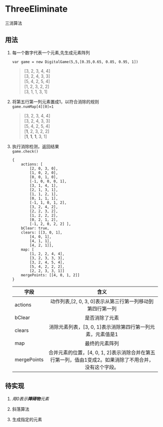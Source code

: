 # ThreeEliminate
三消算法

## 用法
1. 每一个数字代表一个元素,先生成元素阵列

   `var game = new DigitalGame(5,5,[0.35,0.65, 0.85, 0.95, 1]) `

    >[3, 2, 3, 4, 4]  
    [3, 2, 4, 3, 3]  
    [5, 4, 2, 5, 4]  
    [1, 2, 3, 2, 2]  
    [3, 1, 1, 3, 1]  

2. 将第五行第一列元素置成1，以符合消除的规则   
   `game.numMap[4][0]=1`
    > [3, 2, 3, 4, 4]  
    [3, 2, 4, 3, 3]  
    [5, 4, 2, 5, 4]  
    [**1**, 2, 3, 2, 2]  
    [**1**, **1**, **1**, 3, 1] 

 3. 执行消除检测，返回结果  
   `game.check()` 

    ```
    {  
        actions: [ 
            [2, 0, 3, 0],  
            [1, 0, 2, 0],  
            [0, 0, 1, 0],  
            [-1, 0, 0, 0, 1],  
            [3, 1, 4, 1],  
            [2, 1, 3, 1],  
            [1, 1, 2, 1],  
            [0, 1, 1, 1],  
            [-1, 1, 0, 1, 2],  
            [3, 2, 4, 2],  
            [2, 2, 3, 2],  
            [1, 2, 2, 2],  
            [0, 2, 1, 2],  
            [-1, 2, 0, 2, 2] ],
        bClear: true,  
        clears: [[3, 0, 1],  
            [4, 0, 1],  
            [4, 1, 1],  
            [4, 2, 1]],  
        map: [  
            [1, 2, 2, 4, 4],  
            [3, 2, 3, 3, 3],  
            [3, 2, 4, 5, 4],  
            [5, 4, 2, 2, 2],  
            [2, 2, 3, 3, 1]]  
        mergePoints: [[4, 0, 1, 2]]  
    }  
    ```
    字段|含义
    --|:--:|
    actions|动作列表,[2, 0, 3, 0]表示从第三行第一列移动到第四行第一列
    bClear|是否消除了元素
    clears|消除元素列表，[3, 0, 1]表示消除第四行第一列元素，元素值是1
    map|最终的元素阵列
    mergePoints|合并元素的位置，[4, 0, 1, 2]表示消除合并在第五行第一列，值由1变成2。如果消除了不用合并，没有这个字段。
    
 ## 待实现
 
 1. *用0表示**障碍物**元素*
 
 2. 斜落算法
 
 3. 生成指定的元素

